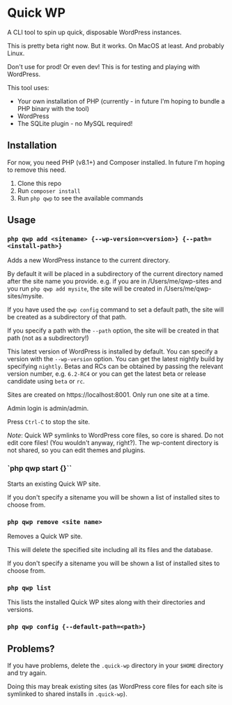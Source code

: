 # Quick WP

A CLI tool to spin up quick, disposable WordPress instances.

This is pretty beta right now. But it works. On MacOS at least. And probably Linux.

Don't use for prod! Or even dev! This is for testing and playing with WordPress.

This tool uses:
 - Your own installation of PHP (currently - in future I'm hoping to bundle a PHP binary with the tool)
 - WordPress
 - The SQLite plugin - no MySQL required!

## Installation

For now, you need PHP (v8.1+) and Composer installed. In future I'm hoping to remove this need.

1. Clone this repo
2. Run `composer install`
3. Run `php qwp` to see the available commands

## Usage

### `php qwp add <sitename> {--wp-version=<version>} {--path=<install-path>}`

Adds a new WordPress instance to the current directory.

By default it will be placed in a subdirectory of the current directory named after the site name you provide. e.g. if you
are in /Users/me/qwp-sites and you run `php qwp add mysite`, the site will be created in /Users/me/qwp-sites/mysite.

If you have used the `qwp config` command to set a default path, the site will be created as a subdirectory of that path.

If you specify a path with the `--path` option, the site will be created in that path (not as a subdirectory!)

This latest version of WordPress is installed by default. You can specify a version with the
`--wp-version` option. You can get the latest nightly build by specifying `nightly`. Betas
and RCs can be obtained by passing the relevant version number, e.g. `6.2-RC4` or you can get the latest beta or
release candidate using `beta` or `rc`.

Sites are created on https://localhost:8001. Only run one site at a time.

Admin login is admin/admin.

Press `Ctrl-C` to stop the site.

*Note*: Quick WP symlinks to WordPress core files, so core is shared. Do not edit core files! (You
wouldn't anyway, right?). The wp-content directory is not shared, so you can edit themes and plugins.

### `php qwp start {<sitename>}``

Starts an existing Quick WP site.

If you don't specify a sitename you will be shown a list of installed sites to choose from.

### `php qwp remove <site name>`

Removes a Quick WP site.

This will delete the specified site including all its files and the database.

If you don't specify a sitename you will be shown a list of installed sites to choose from.

### `php qwp list`

This lists the installed Quick WP sites along with their directories and versions.

### `php qwp config {--default-path=<path>}`

## Problems?

If you have problems, delete the `.quick-wp` directory in your `$HOME` directory and try again.

Doing this may break existing sites (as WordPress core files for each site is symlinked to shared installs in `.quick-wp`).
